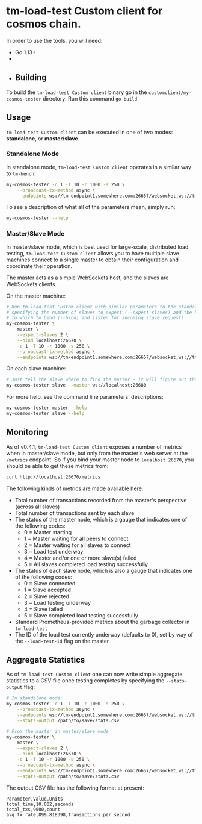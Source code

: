 # tm-load-test Custom client for cosmos chain.
In order to use the tools, you will need:

* Go 1.13+
* 
* ## Building
To build the `tm-load-test Custom client` binary go in the `customclient/my-cosmos-tester` directory:
Run this command ``` go build ```

## Usage
`tm-load-test Custom client` can be executed in one of two modes: **standalone**, or
**master/slave**.

### Standalone Mode
In standalone mode, `tm-load-test Custom client` operates in a similar way to `tm-bench`:

```bash
my-cosmos-tester -c 1 -T 10 -r 1000 -s 250 \
    --broadcast-tx-method async \
    --endpoints ws://tm-endpoint1.somewhere.com:26657/websocket,ws://tm-endpoint2.somewhere.com:26657/websocket
```
To see a description of what all of the parameters mean, simply run:

```bash
my-cosmos-tester --help
```

### Master/Slave Mode
In master/slave mode, which is best used for large-scale, distributed load 
testing, `tm-load-test Custom client` allows you to have multiple slave machines connect to
a single master to obtain their configuration and coordinate their operation.

The master acts as a simple WebSockets host, and the slaves are WebSockets
clients.

On the master machine:

```bash
# Run tm-load-test Custom client with similar parameters to the standalone mode, but now 
# specifying the number of slaves to expect (--expect-slaves) and the host:port
# to which to bind (--bind) and listen for incoming slave requests.
my-cosmos-tester \
    master \
    --expect-slaves 2 \
    --bind localhost:26670 \
    -c 1 -T 10 -r 1000 -s 250 \
    --broadcast-tx-method async \
    --endpoints ws://tm-endpoint1.somewhere.com:26657/websocket,ws://tm-endpoint2.somewhere.com:26657/websocket
```

On each slave machine:

```bash
# Just tell the slave where to find the master - it will figure out the rest.
my-cosmos-tester slave --master ws://localhost:26680
```

For more help, see the command line parameters' descriptions:

```bash
my-cosmos-tester master --help
my-cosmos-tester slave --help
```

## Monitoring
As of v0.4.1, `tm-load-test Custom client` exposes a number of metrics when in master/slave 
mode, but only from the master's web server at the `/metrics` endpoint. So if
you bind your master node to `localhost:26670`, you should be able to get these
metrics from:

```bash
curl http://localhost:26670/metrics
```

The following kinds of metrics are made available here:

* Total number of transactions recorded from the master's perspective (across
  all slaves)
* Total number of transactions sent by each slave
* The status of the master node, which is a gauge that indicates one of the 
  following codes:
  * 0 = Master starting
  * 1 = Master waiting for all peers to connect
  * 2 = Master waiting for all slaves to connect
  * 3 = Load test underway
  * 4 = Master and/or one or more slave(s) failed
  * 5 = All slaves completed load testing successfully
* The status of each slave node, which is also a gauge that indicates one of the
  following codes:
  * 0 = Slave connected
  * 1 = Slave accepted
  * 2 = Slave rejected
  * 3 = Load testing underway
  * 4 = Slave failed
  * 5 = Slave completed load testing successfully
* Standard Prometheus-provided metrics about the garbage collector in 
  `tm-load-test`
* The ID of the load test currently underway (defaults to 0), set by way of the
  `--load-test-id` flag on the master

## Aggregate Statistics
As of `tm-load-test Custom client` one can now write simple aggregate statistics to
a CSV file once testing completes by specifying the `--stats-output` flag:

```bash
# In standalone mode
my-cosmos-tester -c 1 -T 10 -r 1000 -s 250 \
    --broadcast-tx-method async \
    --endpoints ws://tm-endpoint1.somewhere.com:26657/websocket,ws://tm-endpoint2.somewhere.com:26657/websocket \
    --stats-output /path/to/save/stats.csv

# From the master in master/slave mode
my-cosmos-tester \
    master \
    --expect-slaves 2 \
    --bind localhost:26670 \
    -c 1 -T 10 -r 1000 -s 250 \
    --broadcast-tx-method async \
    --endpoints ws://tm-endpoint1.somewhere.com:26657/websocket,ws://tm-endpoint2.somewhere.com:26657/websocket \
    --stats-output /path/to/save/stats.csv
```

The output CSV file has the following format at present:

```csv
Parameter,Value,Units
total_time,10.002,seconds
total_txs,9000,count
avg_tx_rate,899.818398,transactions per second
```


